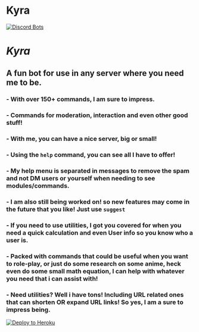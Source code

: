 # Kyra
[![Discord Bots](https://top.gg/api/widget/626771394063237138.svg)](https://top.gg/bot/626771394063237138)

# *Kyra*
## A fun bot for use in any server where you need me to be.
###  - With over 150+ commands, I am sure to impress.
###  - Commands for moderation, interaction and even other good stuff!
### - With me, you can have a nice server, big or small!
### - Using the `help` command, you can see all I have to offer!
### - My help menu is separated in messages to remove the spam and not DM users or yourself when needing to see modules/commands.
### - I am also still being worked on! so new features may come in the future that you like! Just use `suggest`
### - If you need to use utilities, I got you covered for when you need a quick calculation and even User info so you know who a user is.
### - Packed with commands that could be useful when you want to role-play, or just do some research on some anime, heck even do some small math equation, I can help with whatever you need that i can assist with!
### - Need utilities? Well i have tons! Including URL related ones that can shorten OR expand URL links! So yes, I am a sure to impress being.

[![Deploy to Heroku](https://www.herokucdn.com/deploy/button.png)](https://heroku.com/deploy)
